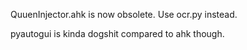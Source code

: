 QuuenInjector.ahk is now obsolete. Use ocr.py instead.

pyautogui is kinda dogshit compared to ahk though. 
